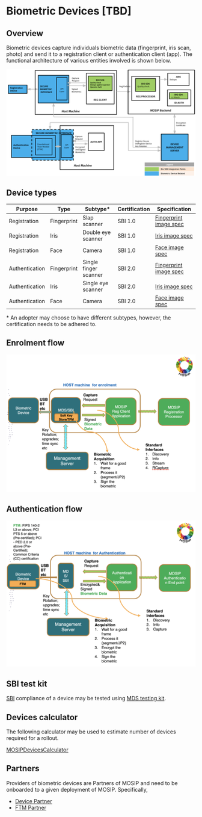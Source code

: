 # Biometric Devices [TBD]

## Overview
Biometric devices capture individuals biometric data (fingerprint, iris scan, photo) and send it to a registration client or authentication client (app). The functional architecture of various entities involved is shown below.

![](_images/sdk.png)

## Device types 
|Purpose|Type|Subtype\*|Certification|Specification|
|---|---|---|---|---|
|Registration|Fingerprint|Slap scanner|SBI 1.0|[Fingerprint image spec](biometric-image-specification.md#fingerprint)|
|Registration|Iris|Double eye scanner|SBI 1.0|[Iris image spec](biometric-image-specification.md#iris)|
|Registration|Face|Camera|SBI 1.0|[Face image spec](biometric-image-specification.md#face)|
|Authentication|Fingerprint|Single finger scanner|SBI 2.0|[Fingerprint image spec](biometric-image-specification.md#fingerprint)|
|Authentication|Iris|Single eye scanner|SBI 2.0|[Iris image spec](biometric-image-specification.md#iris)|
|Authentication|Face|Camera|SBI 2.0|[Face image spec](biometric-image-specification.md#face)|

\* An adopter may choose to have different subtypes, however, the certification needs to be adhered to.

## Enrolment flow

![](_images/devices-enrolment.png)

## Authentication flow

![](_images/devices-authentication.png)

## SBI test kit
[SBI](secure-biometric-interface.md) compliance of a device may be tested using  [MDS testing kit](https://github.com/mosip/mds-testing-kit).

## Devices calculator 
The following calculator may be used to estimate number of devices required for a rollout. 

[MOSIPDevicesCalculator](_files/mosip-devices-calculator.xls)

## Partners
Providers of biometric devices are Partners of MOSIP and need to be onboarded to a given deployment of MOSIP. Specifically,
* [Device Partner](partners.md#device-partner-dp)
* [FTM Partner](partners.md#ftm-partner-ftmp)
 






